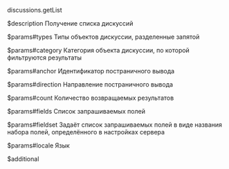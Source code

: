 discussions.getList

$description
Получение списка дискуссий

$params#types
Типы объектов дискуссии, разделенные запятой

$params#category
Категория объекта дискуссии, по которой фильтруются результаты

$params#anchor
Идентификатор постраничного вывода

$params#direction
Направление постраничного вывода

$params#count
Количество возвращаемых результатов

$params#fields
Список запрашиваемых полей

$params#fieldset
Задаёт список запрашиваемых полей в виде названия набора полей, определённого в настройках сервера

$params#locale
Язык

$additional
